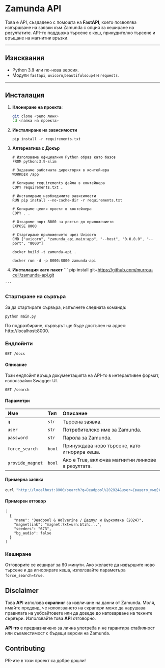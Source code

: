 # Zamunda API

Това е API, създадено с помощта на **FastAPI**, което позволява извършване на заявки към Zamunda с опция за кеширане на резултатите. API-то поддържа търсене с кеш, принудително търсене и връщане на магнитни връзки.

---

## Изисквания

- Python 3.8 или по-нова версия.
- Модули `fastapi`, `uvicorn`,`beautifulsoup4` и `requests`.

---

## Инсталация

1. **Клониране на проекта**:
   ```bash
   git clone <репо линк>
   cd <папка на проекта>
   ```
2. **Инсталиране на зависимости**
    ``` 
    pip install -r requirements.txt 
    ```
3. **Алтернатива с Докър**
    ```
    # Използваме официалния Python образ като базов
    FROM python:3.9-slim

    # Задаваме работната директория в контейнера
    WORKDIR /app

    # Копираме requirements файла в контейнера
    COPY requirements.txt .

    # Инсталираме необходимите зависимости
    RUN pip install --no-cache-dir -r requirements.txt

    # Копираме целия проект в контейнера
    COPY . .

    # Отваряме порт 8000 за достъп до приложението
    EXPOSE 8000

    # Стартираме приложението чрез Uvicorn
    CMD ["uvicorn", "zamunda_api.main:app", "--host", "0.0.0.0", "--port", "8000"]

    ```
    ```
    docker build -t zamunda-api .
    ```
    ```
    docker run -d -p 8000:8000 zamunda-api
    ```
  4. **Инсталация като пакет**
    ```
    pip install git+https://github.com/murrou-cell/zamunda-api.git

    ```
### Стартиране на сървъра
За да стартирате сървъра, изпълнете следната команда:
```
python main.py
```
По подразбиране, сървърът ще бъде достъпен на адрес: http://localhost:8000.

### Ендпойнти
```GET /docs```
#### Описание
Този ендпойнт връща документацията на API-то в интерактивен формат, използвайки Swagger UI.

```GET /search```
#### Параметри

| Име           | Тип     | Описание                                              |
| :------------ | :------ | :---------------------------------------------------- |
| `q`           | `str`   | Търсена заявка.                                       |
| `user`        | `str`   | Потребителско име за Zamunda.                         |
| `password`    | `str`   | Парола за Zamunda.                                    |
| `force_search`| `bool`  | Принуждава ново търсене, като игнорира кеша.          |
| `provide_magnet`| `bool`| Ако е True, включва магнитни линкове в резултата.     |

#### Примерна заявка
```bash
curl "http://localhost:8000/search?q=Deadpool%202024&user={вашето_име}&password={вашата_парола}&force_search=true&provide_magnet=true"
```

#### Примерен отговор
```
[
  {
    "name": "Deadpool & Wolverine / Дедпул и Върколака (2024)",
    "magnetlink": "magnet:?xt=urn:btih:...",
    "seeders": "673",
    "bg_audio": false
  }
]
```

### Кеширане
Отговорите се кешират за 60 минути. Ако желаете да извършите ново търсене и да игнорирате кеша, използвайте параметъра `force_search=true`.

## Disclaimer

Това **API** използва **скрапинг** за извличане на данни от Zamunda. Моля, имайте предвид, че използването на скрапери може да нарушава правилата на уебсайтовете или да доведе до натоварване на техните сървъри. Използвайте това **API** отговорно.

**API-то** е предназначено за лична употреба и не гарантира стабилност или съвместимост с бъдещи версии на Zamunda.

## Contributing
PR-ите в този проект са добре дошли!